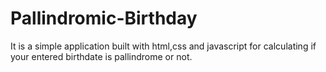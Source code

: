 # Pallindromic-Birthday
It is a simple application built with html,css and javascript for calculating if your entered birthdate is pallindrome or not.
